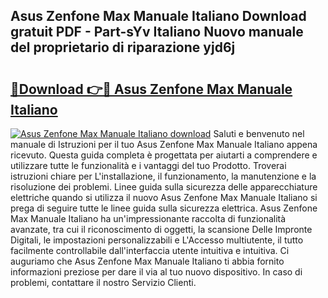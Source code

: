 ## Asus Zenfone Max Manuale Italiano Download gratuit PDF - Part-sYv Italiano Nuovo manuale del proprietario di riparazione yjd6j

# <h2><a href="http://dferqp0.blite.top/?on=Asus+Zenfone+Max+Manuale+Italiano">🔗Download 👉🔴 Asus Zenfone Max Manuale Italiano</a></h2>

[![Asus Zenfone Max Manuale Italiano download](https://i.imgur.com/lujVjoI.png)](http://dferqp0.blite.top/?on=Asus+Zenfone+Max+Manuale+Italiano)
Saluti e benvenuto nel manuale di Istruzioni per il tuo Asus Zenfone Max Manuale Italiano appena ricevuto. Questa guida completa è progettata per aiutarti a comprendere e utilizzare tutte le funzionalità e i vantaggi del tuo Prodotto. Troverai istruzioni chiare per L'installazione, il funzionamento, la manutenzione e la risoluzione dei problemi. Linee guida sulla sicurezza delle apparecchiature elettriche quando si utilizza il nuovo Asus Zenfone Max Manuale Italiano si prega di seguire tutte le linee guida sulla sicurezza elettrica. Asus Zenfone Max Manuale Italiano ha un'impressionante raccolta di funzionalità avanzate, tra cui il riconoscimento di oggetti, la scansione Delle Impronte Digitali, le impostazioni personalizzabili e L'Accesso multiutente, il tutto facilmente controllabile dall'interfaccia utente intuitiva e intuitiva. Ci auguriamo che Asus Zenfone Max Manuale Italiano ti abbia fornito informazioni preziose per dare il via al tuo nuovo dispositivo. In caso di problemi, contattare il nostro Servizio Clienti.
